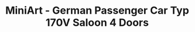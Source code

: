 ---
layout: product
title: "MiniArt - German Passenger Car Typ 170V Saloon 4 Doors"
price: "4150" 
desc: "N/A"
img_path: "/assets/img/MI38008.webp"
brand: "N/A"
available: false
special_offer: false
new: false
soon: false
cat: "010000"
subcat: "010100"
subsubcat: "0N/A"
sifra: "MI38008"
popular: false
---